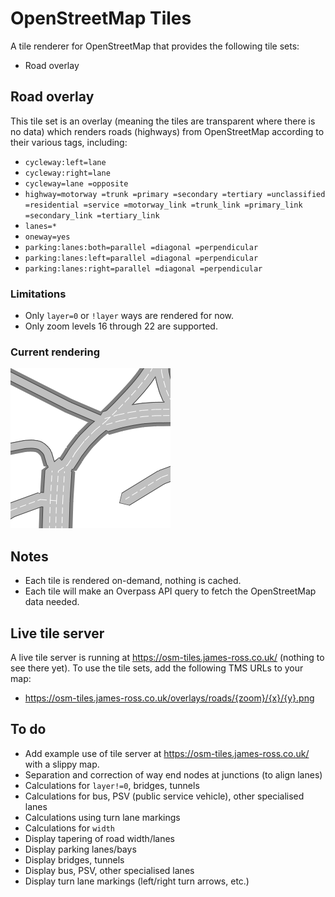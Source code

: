 # OpenStreetMap Tiles

A tile renderer for OpenStreetMap that provides the following tile sets:

- Road overlay

## Road overlay

This tile set is an overlay (meaning the tiles are transparent where there is no data) which renders roads (highways) from OpenStreetMap according to their various tags, including:

- `cycleway:left=lane`
- `cycleway:right=lane`
- `cycleway=lane =opposite`
- `highway=motorway =trunk =primary =secondary =tertiary =unclassified =residential =service =motorway_link =trunk_link =primary_link =secondary_link =tertiary_link`
- `lanes=*`
- `oneway=yes`
- `parking:lanes:both=parallel =diagonal =perpendicular`
- `parking:lanes:left=parallel =diagonal =perpendicular`
- `parking:lanes:right=parallel =diagonal =perpendicular`

### Limitations

- Only `layer=0` or `!layer` ways are rendered for now.
- Only zoom levels 16 through 22 are supported.

### Current rendering

![Example tile](Documentation/example-tile-road-overlay.png)

## Notes

- Each tile is rendered on-demand, nothing is cached.
- Each tile will make an Overpass API query to fetch the OpenStreetMap data needed.

## Live tile server

A live tile server is running at https://osm-tiles.james-ross.co.uk/ (nothing to see there yet). To use the tile sets, add the following TMS URLs to your map:

- https://osm-tiles.james-ross.co.uk/overlays/roads/{zoom}/{x}/{y}.png

## To do

- Add example use of tile server at https://osm-tiles.james-ross.co.uk/ with a slippy map.
- Separation and correction of way end nodes at junctions (to align lanes)
- Calculations for `layer!=0`, bridges, tunnels
- Calculations for bus, PSV (public service vehicle), other specialised lanes
- Calculations using turn lane markings
- Calculations for `width`
- Display tapering of road width/lanes
- Display parking lanes/bays
- Display bridges, tunnels
- Display bus, PSV, other specialised lanes
- Display turn lane markings (left/right turn arrows, etc.)
